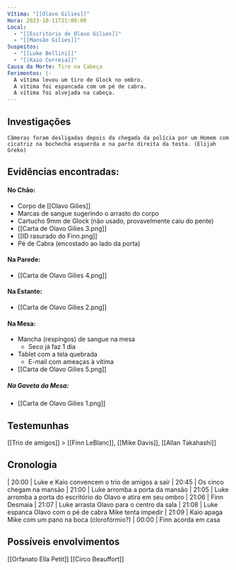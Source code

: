 ```yaml
---
Vítima: "[[Olavo Gilies]]"
Hora: 2023-10-11T21:00:00
Local:
  - "[[Escritório de Olavo Gilies]]"
  - "[[Mansão Gilies]]"
Suspeitos:
  - "[[Luke Bellini]]"
  - "[[Kaio Correia]]"
Causa da Morte: Tiro na Cabeça
Ferimentos: |-
  A vítima levou um tiro de Glock no ombro.
  A vítima foi espancada com um pé de cabra.
  A vítima foi alvejada na cabeça.
---
```

## Investigações
	Câmeras foram desligadas depois da chegada da polícia por um Homem com cicatriz na bochecha esquerda e na parte direita da testa. (Elijah Greko)

## Evidências encontradas:
#### No Chão:
- Corpo de [[Olavo Gilies]]
- Marcas de sangue sugerindo o arrasto do corpo
- Cartucho 9mm de Glock (não usado, provavelmente caiu do pente)
- [[Carta de Olavo Gilies 3.png]]
- [[ID rasurado do Finn.png]]
- Pé de Cabra (encostado ao lado da porta)

#### Na Parede:
- [[Carta de Olavo Gilies 4.png]]

#### Na Estante:
- [[Carta de Olavo Gilies 2.png]]

#### Na Mesa:
- Mancha (respingos) de sangue na mesa 
	- Seco já faz 1 dia
- Tablet com a tela quebrada
	- E-mail com ameaças à vítima
- [[Carta de Olavo Gilies 5.png]]
##### Na Gaveta da Mesa:
- [[Carta de Olavo Gilies 1.png]]

## Testemunhas
[[Trio de amigos]] > [[Finn LeBlanc]], [[Mike Davis]], [[Allan Takahashi]]

## Cronologia
| 20:00 |  Luke e Kaio convencem o trio de amigos a sair
| 20:45 |  Os cinco chegam na mansão
| 21:00 |  Luke arromba a porta da mansão
| 21:05 |  Luke arromba a porta do escritório do Olavo e atira em seu ombro
| 21:06 |  Finn Desmaia
| 21:07 |  Luke arrasta Olavo para o centro da sala
| 21:08 |  Luke espanca Olavo com o pé de cabra
			   Mike tenta impedir
| 21:09 |  Kaio apaga Mike com um pano na boca (clorofórmio?)
| 00:00 |  Finn acorda em casa

## Possíveis envolvimentos
[[Orfanato Ella Petit]]
[[Circo Beauffort]]
